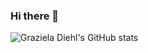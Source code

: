 ### Hi there 👋

![Graziela Diehl's GitHub stats](https://github-readme-stats.vercel.app/api?username=diehlgraziela&show_icons=true&theme=tokyonight)
